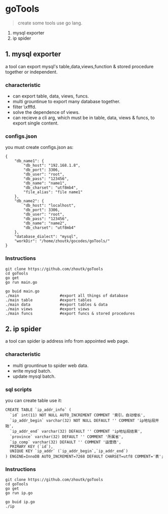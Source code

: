 # goTools
> create some tools use go lang.
1. mysql exporter
2. ip spider

## 1. mysql exporter
a tool can export mysql's table,data,views,function & stored procedure together or independent.

### characteristic
- can export table, data, views, funcs.
- multi grountinue to export many database together.
- filter \xfffd.
- solve the dependence of views.
- can recieve a cli arg, which must be in table, data, views & funcs, to export single content.

### configs.json
you must create configs.json as:

```
{
    "db_name1": {
        "db_host": "192.168.1.8",
        "db_port": 3306,
        "db_user": "root",
        "db_pass": "123456",
        "db_name": "name1",
        "db_charset": "utf8mb4",
        "file_alias": "file name1"
    },
    "db_name2": {
        "db_host": "localhost",
        "db_port": 3306,
        "db_user": "root",
        "db_pass": "123456",
        "db_name": "name2",
        "db_charset": "utf8mb4"
    },
    "database_dialect": "mysql",
    "workDir": "/home/zhoutk/gocodes/goTools/"
}
```
### Instructions
```
git clone https://github.com/zhoutk/goTools
cd goTools
go get
go run main.go

go buid main.go
./main                  #export all things of database
./main table            #export tables
./main data             #export tables & data
./main views            #export views
./main funcs            #export funcs & stored procedures
```

## 2. ip spider
a tool can spider ip address info from appointed web page.

### characteristic
- multi grountinue to spider web data.
- write mysql batch.
- update mysql batch.

### sql scripts
you can create table use it:

```
CREATE TABLE `ip_addr_info` (
  `id` int(11) NOT NULL AUTO_INCREMENT COMMENT '索引，自动增长',
  `ip_addr_begin` varchar(32) NOT NULL DEFAULT '' COMMENT 'ip地址段开始',
  `ip_addr_end` varchar(32) DEFAULT '' COMMENT 'ip地址段结束',
  `province` varchar(32) DEFAULT '' COMMENT '所属省',
  `ip_comp` varchar(32) DEFAULT '' COMMENT '运营商',
  PRIMARY KEY (`id`),
  UNIQUE KEY `ip_addr` (`ip_addr_begin`,`ip_addr_end`)
) ENGINE=InnoDB AUTO_INCREMENT=7268 DEFAULT CHARSET=utf8 COMMENT='表';
```
### Instructions
```
git clone https://github.com/zhoutk/goTools
cd goTools
go get
go run ip.go

go buid ip.go
./ip 
```

